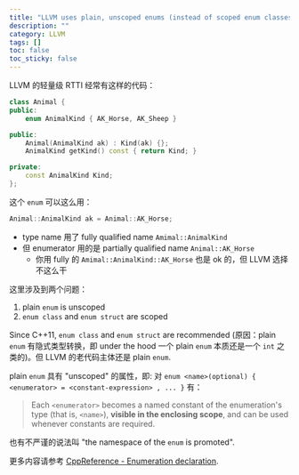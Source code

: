 ```yaml
---
title: "LLVM uses plain, unscoped enums (instead of scoped enum classes)"
description: ""
category: LLVM
tags: []
toc: false
toc_sticky: false
---
```


LLVM 的轻量级 RTTI 经常有这样的代码：

```cpp
class Animal {
public:
    enum AnimalKind { AK_Horse, AK_Sheep }

public:
    Animal(AnimalKind ak) : Kind(ak) {};
    AnimalKind getKind() const { return Kind; }

private:
    const AnimalKind Kind;
};
```

这个 `enum` 可以这么用：

```cpp
Animal::AnimalKind ak = Animal::AK_Horse;
```

- type name 用了 fully qualified name `Amimal::AnimalKind`
- 但 enumerator 用的是 partially qualified name `Animal::AK_Horse`
    - 你用 fully 的 `Amimal::AnimalKind::AK_Horse` 也是 ok 的，但 LLVM 选择不这么干

这里涉及到两个问题：

1. plain `enum` is unscoped
2. `enum class` and `enum struct` are scoped

Since C++11, `enum class` and `enum struct` are recommended (原因：plain `enum` 有隐式类型转换，即 under the hood 一个 plain `enum` 本质还是一个 `int` 之类的)。但 LLVM 的老代码主体还是 plain `enum`.

plain `enum` 具有 "unscoped" 的属性，即: 对 `enum <name>(optional) { <enumerator> = <constant-expression> , ... }` 有：

> Each `<enumerator>` becomes a named constant of the enumeration's type (that is, `<name>`), **visible in the enclosing scope**, and can be used whenever constants are required.

也有不严谨的说法叫 "the namespace of the `enum` is promoted".

更多内容请参考 [CppReference - Enumeration declaration](https://en.cppreference.com/w/cpp/language/enum).